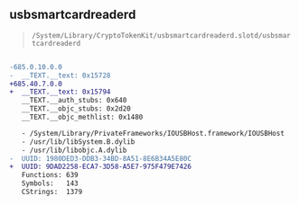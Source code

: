 ## usbsmartcardreaderd

> `/System/Library/CryptoTokenKit/usbsmartcardreaderd.slotd/usbsmartcardreaderd`

```diff

-685.0.10.0.0
-  __TEXT.__text: 0x15728
+685.40.7.0.0
+  __TEXT.__text: 0x15794
   __TEXT.__auth_stubs: 0x640
   __TEXT.__objc_stubs: 0x2d20
   __TEXT.__objc_methlist: 0x1480

   - /System/Library/PrivateFrameworks/IOUSBHost.framework/IOUSBHost
   - /usr/lib/libSystem.B.dylib
   - /usr/lib/libobjc.A.dylib
-  UUID: 1980DED3-DDB3-34BD-8A51-8E6B34A5E80C
+  UUID: 9DAD2258-ECA7-3D58-A5E7-975F479E7426
   Functions: 639
   Symbols:   143
   CStrings:  1379

```
